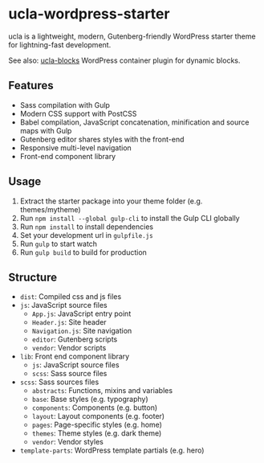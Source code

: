 # ucla-wordpress-starter

ucla is a lightweight, modern, Gutenberg-friendly WordPress starter theme for lightning-fast development.

See also: [ucla-blocks](https://github.com/jsaarine/ucla-blocks) WordPress container plugin for dynamic blocks.

## Features

* Sass compilation with Gulp
* Modern CSS support with PostCSS
* Babel compilation, JavaScript concatenation, minification and source maps with Gulp
* Gutenberg editor shares styles with the front-end
* Responsive multi-level navigation 
* Front-end component library

## Usage

1. Extract the starter package into your theme folder (e.g. themes/mytheme)
2. Run `npm install --global gulp-cli` to install the Gulp CLI globally
3. Run `npm install` to install dependencies
4. Set your development url in `gulpfile.js`
5. Run `gulp` to start watch
6. Run `gulp build` to build for production

## Structure

* `dist`: Compiled css and js files
* `js`: JavaScript source files
  * `App.js`: JavaScript entry point
  * `Header.js`: Site header
  * `Navigation.js`: Site navigation
  * `editor`: Gutenberg scripts
  * `vendor`: Vendor scripts
* `lib`: Front end component library
  * `js`: JavaScript source files
  * `scss`: Sass source files
* `scss`: Sass sources files
  * `abstracts`: Functions, mixins and variables
  * `base`: Base styles (e.g. typography)
  * `components`: Components (e.g. button)
  * `layout`: Layout components (e.g. footer)
  * `pages`: Page-specific styles (e.g. home)
  * `themes`: Theme styles (e.g. dark theme)
  * `vendor`: Vendor styles
* `template-parts`: WordPress template partials (e.g. hero)
